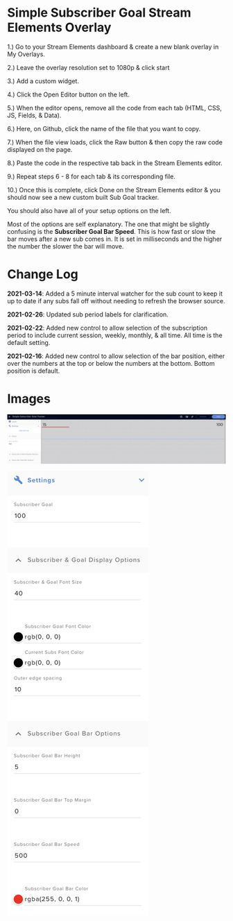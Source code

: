 # Simple Subscriber Goal Stream Elements Overlay

1.) Go to your Stream Elements dashboard & create a new blank overlay in My Overlays.

2.) Leave the overlay resolution set to 1080p & click start

3.) Add a custom widget.

4.) Click the Open Editor button on the left.

5.) When the editor opens, remove all the code from each tab (HTML, CSS, JS, Fields, & Data).

6.) Here, on Github, click the name of the file that you want to copy.

7.) When the file view loads, click the Raw button & then copy the raw code displayed on the page.

8.) Paste the code in the respective tab back in the Stream Elements editor.

9.) Repeat steps 6 - 8 for each tab & its corresponding file.

10.) Once this is complete, click Done on the Stream Elements editor & you should now see a new custom built Sub Goal tracker. 

You should also have all of your setup options on the left.

Most of the options are self explanatory. The one that might be slightly confusing is the **Subscriber Goal Bar Speed**.  This is how fast or slow the bar moves after a new sub comes in.  It is set in milliseconds and the higher the number the slower the bar will move.


# Change Log

**2021-03-14**: Added a 5 minute interval watcher for the sub count to keep it up to date if any subs fall off without needing to refresh the browser source.

**2021-02-26**: Updated sub period labels for clarification.

**2021-02-22**: Added new control to allow selection of the subscription period to include current session, weekly, monthly, & all time.  All time is the default setting.


**2021-02-16**: Added new control to allow selection of the bar position, either over the numbers at the top or below the numbers at the bottom.  Bottom position is default.

# Images

![Sub Goal](subgoal1.png)

![Sub Goal Controls](subgoal2.png)
